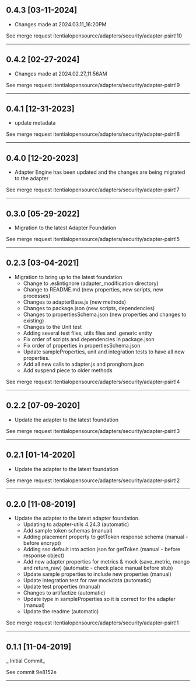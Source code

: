 
## 0.4.3 [03-11-2024]

* Changes made at 2024.03.11_16:20PM

See merge request itentialopensource/adapters/security/adapter-psirt!10

---

## 0.4.2 [02-27-2024]

* Changes made at 2024.02.27_11:56AM

See merge request itentialopensource/adapters/security/adapter-psirt!9

---

## 0.4.1 [12-31-2023]

* update metadata

See merge request itentialopensource/adapters/security/adapter-psirt!8

---

## 0.4.0 [12-20-2023]

* Adapter Engine has been updated and the changes are being migrated to the adapter

See merge request itentialopensource/adapters/security/adapter-psirt!7

---

## 0.3.0 [05-29-2022]

* Migration to the latest Adapter Foundation

See merge request itentialopensource/adapters/security/adapter-psirt!5

---

## 0.2.3 [03-04-2021]

- Migration to bring up to the latest foundation
  - Change to .eslintignore (adapter_modification directory)
  - Change to README.md (new properties, new scripts, new processes)
  - Changes to adapterBase.js (new methods)
  - Changes to package.json (new scripts, dependencies)
  - Changes to propertiesSchema.json (new properties and changes to existing)
  - Changes to the Unit test
  - Adding several test files, utils files and .generic entity
  - Fix order of scripts and dependencies in package.json
  - Fix order of properties in propertiesSchema.json
  - Update sampleProperties, unit and integration tests to have all new properties.
  - Add all new calls to adapter.js and pronghorn.json
  - Add suspend piece to older methods

See merge request itentialopensource/adapters/security/adapter-psirt!4

---

## 0.2.2 [07-09-2020]

- Update the adapter to the latest foundation

See merge request itentialopensource/adapters/security/adapter-psirt!3

---

## 0.2.1 [01-14-2020]

- Update the adapter to the latest foundation

See merge request itentialopensource/adapters/security/adapter-psirt!2

---

## 0.2.0 [11-08-2019]

- Update the adapter to the latest adapter foundation.
  - Updating to adapter-utils 4.24.3 (automatic)
  - Add sample token schemas (manual)
  - Adding placement property to getToken response schema (manual - before encrypt)
  - Adding sso default into action.json for getToken (manual - before response object)
  - Add new adapter properties for metrics & mock (save_metric, mongo and return_raw) (automatic - check place manual before stub)
  - Update sample properties to include new properties (manual)
  - Update integration test for raw mockdata (automatic)
  - Update test properties (manual)
  - Changes to artifactize (automatic)
  - Update type in sampleProperties so it is correct for the adapter (manual)
  - Update the readme (automatic)

See merge request itentialopensource/adapters/security/adapter-psirt!1

---

## 0.1.1 [11-04-2019]

_ Initial Commit_

See commit 9e8152e

---
